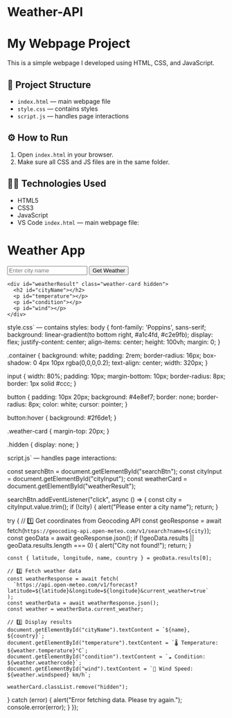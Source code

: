 # Weather-API
# My Webpage Project

This is a simple webpage I developed using HTML, CSS, and JavaScript.

## 📂 Project Structure
- `index.html` — main webpage file
- `style.css` — contains styles
- `script.js` — handles page interactions

## ⚙️ How to Run
1. Open `index.html` in your browser.
2. Make sure all CSS and JS files are in the same folder.

## 🧑‍💻 Technologies Used
- HTML5  
- CSS3  
- JavaScript  
- VS Code
`index.html` — main webpage file:
<!DOCTYPE html>
<html lang="en">
<head>
  <meta charset="UTF-8" />
  <meta name="viewport" content="width=device-width, initial-scale=1.0" />
  <title>Weather App</title>
  <link rel="stylesheet" href="style.css" />
</head>
<body>
  <div class="container">
    <h1>Weather App</h1>
    <input type="text" id="cityInput" placeholder="Enter city name" />
    <button id="searchBtn">Get Weather</button>

    <div id="weatherResult" class="weather-card hidden">
      <h2 id="cityName"></h2>
      <p id="temperature"></p>
      <p id="condition"></p>
      <p id="wind"></p>
    </div>
  </div>

  <script src="script.js"></script>
</body>
</html>

style.css` — contains styles:
body {
    font-family: 'Poppins', sans-serif;
    background: linear-gradient(to bottom right, #a1c4fd, #c2e9fb);
    display: flex;
    justify-content: center;
    align-items: center;
    height: 100vh;
    margin: 0;
  }
  
  .container {
    background: white;
    padding: 2rem;
    border-radius: 16px;
    box-shadow: 0 4px 10px rgba(0,0,0,0.2);
    text-align: center;
    width: 320px;
  }
  
  input {
    width: 80%;
    padding: 10px;
    margin-bottom: 10px;
    border-radius: 8px;
    border: 1px solid #ccc;
  }
  
  button {
    padding: 10px 20px;
    background: #4e8ef7;
    border: none;
    border-radius: 8px;
    color: white;
    cursor: pointer;
  }
  
  button:hover {
    background: #2f6de1;
  }
  
  .weather-card {
    margin-top: 20px;
  }
  
  .hidden {
    display: none;
  }
  
  script.js` — handles page interactions:

  const searchBtn = document.getElementById("searchBtn");
const cityInput = document.getElementById("cityInput");
const weatherCard = document.getElementById("weatherResult");

searchBtn.addEventListener("click", async () => {
  const city = cityInput.value.trim();
  if (!city) {
    alert("Please enter a city name");
    return;
  }

  try {
    // 1️⃣ Get coordinates from Geocoding API
    const geoResponse = await fetch(`https://geocoding-api.open-meteo.com/v1/search?name=${city}`);
    const geoData = await geoResponse.json();
    if (!geoData.results || geoData.results.length === 0) {
      alert("City not found!");
      return;
    }

    const { latitude, longitude, name, country } = geoData.results[0];

    // 2️⃣ Fetch weather data
    const weatherResponse = await fetch(
      `https://api.open-meteo.com/v1/forecast?latitude=${latitude}&longitude=${longitude}&current_weather=true`
    );
    const weatherData = await weatherResponse.json();
    const weather = weatherData.current_weather;

    // 3️⃣ Display results
    document.getElementById("cityName").textContent = `${name}, ${country}`;
    document.getElementById("temperature").textContent = `🌡️ Temperature: ${weather.temperature}°C`;
    document.getElementById("condition").textContent = `☁️ Condition: ${weather.weathercode}`;
    document.getElementById("wind").textContent = `💨 Wind Speed: ${weather.windspeed} km/h`;

    weatherCard.classList.remove("hidden");
  } catch (error) {
    alert("Error fetching data. Please try again.");
    console.error(error);
  }
});



